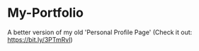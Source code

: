# My-Portfolio
A better version of my old 'Personal Profile Page' (Check it out: https://bit.ly/3PTmRvl)
